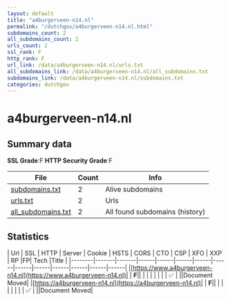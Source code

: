 ```yaml
---
layout: default
title: "a4burgerveen-n14.nl"
permalink: "/dutchgov/a4burgerveen-n14.nl.html"
subdomains_count: 2
all_subdomains_count: 2
urls_count: 2
ssl_rank: F
http_rank: F
url_link: /data/a4burgerveen-n14.nl/urls.txt
all_subdomains_link: /data/a4burgerveen-n14.nl/all_subdomains.txt
subdomains_link: /data/a4burgerveen-n14.nl/subdomains.txt
categories: dutchgov
---
```



# a4burgerveen-n14.nl
## Summary data


**SSL Grade**:F
**HTTP Security Grade**:F


| File       | Count | Info |
|------------|-------|------|
|[subdomains.txt](/data/a4burgerveen-n14.nl/subdomains.txt)|2|Alive subdomains|
|[urls.txt](/data/a4burgerveen-n14.nl/urls.txt)|2|Urls|
|[all_subdomains.txt](/data/a4burgerveen-n14.nl/all_subdomains.txt)|2|All found subdomains (history)|


## Statistics


| Url | SSL | HTTP | Server | Cookie | HSTS | CORS | CTO | CSP | XFO | XXP | RP |FP| Tech |Title |
|--------|-------|-------|------|------|------|------|------|------|------|------|------|------|------|
|[https://www.a4burgerveen-n14.nl](https://www.a4burgerveen-n14.nl)| | **F**|| | | | | | | | :white_check_mark: | ||Document Moved|
|[https://a4burgerveen-n14.nl](https://a4burgerveen-n14.nl)| | **F**|| | | | | | | | :white_check_mark: | ||Document Moved|
